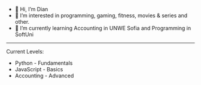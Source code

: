 - 👋 Hi, I’m Dian
- 👀 I’m interested in programming, gaming, fitness, movies & series and other.
- 🌱 I’m currently learning Accounting in UNWE Sofia and Programming in SoftUni
_____________________________________
Current Levels:
* Python - Fundamentals
* JavaScript - Basics
* Accounting - Advanced
